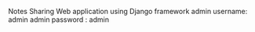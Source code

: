 Notes Sharing Web application using Django framework
admin username: admin
admin password : admin

 
